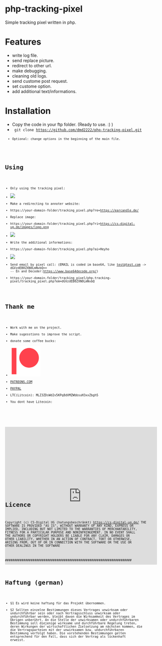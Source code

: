 # php-tracking-pixel
Simple tracking pixel written in php.

# Features
- write log file.
- send replace picture.
- redirect to other url.
- make debugging.
- cleaning old logs.
- send custome post request.
- set custome option.
- add additional text/informations.

# Installation
- Copy the code in your ftp folder. (Ready to use. :) )
- <code> git clone https://github.com/dmd2222/php-tracking-pixel.git <code>
- Optional: change options in the beginning of the main file.
  
  
# Using
  - Only using the tracking pixel:
  - <img src="https://your-domain-folder/tracking_pixel.php" >
  - Make a redirecting to annoter website:
  - https://your-domain-folder/tracking_pixel.php?re=https://earcandle.de/
  - Replace image:
  - https://your-domain-folder/tracking_pixel.php?ri=https://cs-digital-ug.de/images/logo.png
  - <img src="https://your-domain-folder/tracking_pixel.php?ri=https://cs-digital-ug.de/images/logo.png" >
  - Write the additional informations:
  - https://your-domain-folder/tracking_pixel.php?ai=Heyho
  - <img src="https://your-domain-folder/tracking_pixel.php?ai=Heyho" >
  - Send email by pixel call: (EMAIL is coded im base64, like test@test.com -> dGVzdEB0ZXN0LmNvbQ== -- En and Decoder:https://www.base64decode.org/)
  - https://your-domain-folder/tracking_pixel/php-tracking-pixel/tracking_pixel.php?em=dGVzdEB0ZXN0LmNvbQ
  
  
  
# Thank me
 - Work with me on the project.
 - Make sugesstions to improve the script.
 - donate some coffee bucks: 
 -   <a href="https://unze4u.de/UShort/s.php?i=fu" target="_blank"><img src="images/patreon_logo.png" alt="https://unze4u.de/UShort/s.php?i=fu" style="width:100px;height:100px;"></a>
  - <a href="https://unze4u.de/UShort/s.php?i=fu" target="_blank">PATREONS.COM </a>
  - <a href="https://unze4u.de/UShort/s.php?i=fv" target="_blank">PAYPAL </a>
  - LTC(Litcoin):  MLZ3ZDsWd2v5KPq8dVMZWbbsuH3xxZbgh5
  - You dont have Litecoin:
  <div id="iframe-widget-wrapper" style="height: 205px">
      <iframe id='iframe-widget' src='https://changenow.io/embeds/exchange-widget/v2/widget.html?FAQ=true&amount=0.1&from=btc&horizontal=true&lang=en-US&link_id=c77b807c7e1b74&locales=true&logo=true&to=ltc' style="height: 455px; width: 100%; border: none"></iframe>
      <script defer type='text/javascript' src='https://changenow.io/embeds/exchange-widget/v2/stepper-connector.js'></script>
    </div>

  
 # Licence
 Copyright (c) CS-Digital UG (hatungsbeschränkt) https://cs-digital-ug.de/ 
THE SOFTWARE IS PROVIDED "AS IS", WITHOUT WARRANTY OF ANY KIND, EXPRESS OR IMPLIED,
INCLUDING BUT NOT LIMITED TO THE WARRANTIES OF MERCHANTABILITY, FITNESS FOR A PARTICULAR PURPOSE AND NONINFRINGEMENT.
IN NO EVENT SHALL THE AUTHORS OR COPYRIGHT HOLDERS BE LIABLE FOR ANY CLAIM, DAMAGES OR OTHER LIABILITY,
WHETHER IN AN ACTION OF CONTRACT, TORT OR OTHERWISE, ARISING FROM, OUT OF OR IN CONNECTION WITH THE SOFTWARE OR
THE USE OR OTHER DEALINGS IN THE SOFTWARE
  
  
  
  
  #####################################################################
# Haftung (german)
  - §1 Es wird keine haftung für das Projekt übernommen.
  - §2 Sollten einzelne Bestimmungen dieses Vertrages unwirksam oder undurchführbar sein oder nach Vertragsschluss unwirksam oder undurchführbar werden, bleibt davon die Wirksamkeit des Vertrages im Übrigen unberührt. An die Stelle der unwirksamen oder undurchführbaren Bestimmung soll diejenige wirksame und durchführbare Regelung treten, deren Wirkungen der wirtschaftlichen Zielsetzung am nächsten kommen, die die Vertragsparteien mit der unwirksamen bzw. undurchführbaren Bestimmung verfolgt haben. Die vorstehenden Bestimmungen gelten entsprechend für den Fall, dass sich der Vertrag als lückenhaft erweist.
